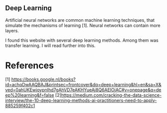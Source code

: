 ## Deep Learning

Artificial neural networks are common machine learning techniques, that simulate the mechanisms of learning [1]. Neural networks can contain more layers. 

I found this website with several deep learning methods. Among them was transfer learning. I will read further into this.
 
# References
[1] https://books.google.nl/books?id=achqDwAAQBAJ&printsec=frontcover&dq=deep+learning&hl=en&sa=X&ved=0ahUKEwjoypnIhd7gAhVD7eAKHYueAj8Q6AEIOjAC#v=onepage&q=deep%20learning&f=false 
[2]https://medium.com/cracking-the-data-science-interview/the-10-deep-learning-methods-ai-practitioners-need-to-apply-885259f402c1 
